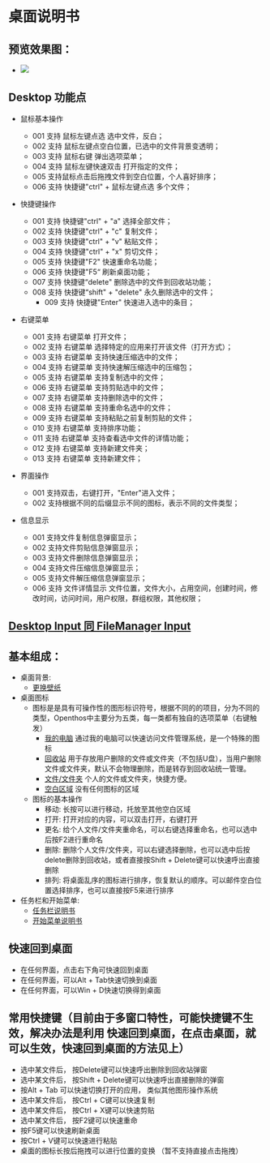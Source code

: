 # 桌面说明书

## 预览效果图：
- ![](https://github.com/openthos/desktop-analysis/blob/master/image/tmp_3263-Screenshot_2016-12-29-09-58-31-1261403727.png)

## Desktop 功能点

- 鼠标基本操作 
     - 001 支持 鼠标左键点选 选中文件，反白；
     - 002 支持 鼠标左键点空白位置，已选中的文件背景变透明；
     - 003 支持 鼠标右键 弹出选项菜单；
     - 004 支持 鼠标左键快速双击 打开指定的文件；
     - 005 支持鼠标点击后拖拽文件到空白位置，个人喜好排序；
     - 006 支持 快捷键"ctrl" + 鼠标左键点选 多个文件；
     
- 快捷键操作
 	 - 001 支持 快捷键"ctrl" + "a" 选择全部文件；
 	 - 002 支持 快捷键"ctrl" + "c" 复制文件；
 	 - 003 支持 快捷键"ctrl" + "v" 粘贴文件；
  	 - 004 支持 快捷键"ctrl" + "x" 剪切文件；
  	 - 005 支持 快捷键"F2" 快速重命名功能；
  	 - 006 支持 快捷键"F5“ 刷新桌面功能；
  	 - 007 支持 快捷键“delete" 删除选中的文件到回收站功能；
  	 - 008 支持 快捷键“shift" + "delete" 永久删除选中的文件；	
         - 009 支持 快捷键"Enter" 快速进入选中的条目；
	 
- 右键菜单
   	 - 001 支持 右键菜单 打开文件；
   	 - 002 支持 右键菜单 选择特定的应用来打开该文件（打开方式）；
   	 - 003 支持 右键菜单 支持快速压缩选中的文件；
   	 - 004 支持 右键菜单 支持快速解压缩选中的压缩包；
   	 - 005 支持 右键菜单 支持复制选中的文件；
   	 - 006 支持 右键菜单 支持剪贴选中的文件；
   	 - 007 支持 右键菜单 支持删除选中的文件；
   	 - 008 支持 右键菜单 支持重命名选中的文件；
   	 - 009 支持 右键菜单 支持粘贴之前复制剪贴的文件；
   	 - 010 支持 右键菜单 支持排序功能；
   	 - 011 支持 右键菜单 支持查看选中文件的详情功能；
   	 - 012 支持 右键菜单 支持新建文件夹；
   	 - 013 支持 右键菜单 支持新建文件；
	 
- 界面操作
   	 - 001 支持双击，右键打开，"Enter"进入文件；
   	 - 002 支持根据不同的后缀显示不同的图标，表示不同的文件类型；
	 
- 信息显示
   	 - 001 支持文件复制信息弹窗显示；
   	 - 002 支持文件剪贴信息弹窗显示；
   	 - 003 支持文件删除信息弹窗显示；
   	 - 004 支持文件压缩信息弹窗显示；
   	 - 005 支持文件解压缩信息弹窗显示；
   	 - 006 支持 文件详情显示 文件位置，文件大小，占用空间，创建时间，修改时间，访问时间，用户权限，群组权限，其他权限；	
 
## [Desktop Input 同 FileManager Input](https://github.com/openthos/desktop-analysis/blob/master/instructions/FileManagerInput.md)
## 基本组成：
- 桌面背景:
    - [更换壁纸](https://github.com/openthos/desktop-analysis/blob/master/instructions/change_wallpaper_info.md)
- 桌面图标
    - 图标是是具有可操作性的图形标识符号，根据不同的的项目，分为不同的类型，Openthos中主要分为五类，每一类都有独自的选项菜单（右键触发）
        - [我的电脑](https://github.com/openthos/desktop-analysis/blob/master/instructions/computer_info.md)   通过我的电脑可以快速访问文件管理系统，是一个特殊的图标
        - [回收站](https://github.com/openthos/desktop-analysis/blob/master/instructions/recycle_info.md)    用于存放用户删除的文件或文件夹（不包括U盘），当用户删除文件或文件夹，默认不会物理删除，而是转存到回收站统一管理。
        - [文件/文件夹](https://github.com/openthos/desktop-analysis/blob/master/instructions/file_info.md)   个人的文件或文件夹，快捷方便。
        - [空白区域](https://github.com/openthos/desktop-analysis/blob/master/instructions/blank_info.md)    没有任何图标的区域
    - 图标的基本操作
        - 移动: 长按可以进行移动，托放至其他空白区域
        - 打开: 打开对应的内容，可以双击打开，右键打开
        - 更名: 给个人文件/文件夹重命名，可以右键选择重命名，也可以选中后按F2进行重命名
        - 删除: 删除个人文件/文件夹，可以右键选择删除，也可以选中后按delete删除到回收站，或者直接按Shift + Delete键可以快速呼出直接删除
        - 排列: 将桌面乱序的图标进行排序，恢复默认的顺序。可以邮件空白位置选择排序，也可以直接按F5来进行排序
- 任务栏和开始菜单:
    - [任务栏说明书](https://github.com/openthos/systemui-analysis/blob/master/Systemui_use_instructions/TaskBar%20%E4%BD%BF%E7%94%A8%E8%AF%B4%E6%98%8E.md)
    - [开始菜单说明书](https://github.com/openthos/systemui-analysis/blob/master/Systemui_use_instructions/StartupMenu_user_instructions.md)
    
    
## 快速回到桌面
  - 在任何界面，点击右下角可快速回到桌面
  - 在任何界面，可以Alt + Tab快速切换到桌面
  - 在任何界面，可以Win + D快速切换得到桌面
  
## 常用快捷键（目前由于多窗口特性，可能快捷键不生效，解决办法是利用 快速回到桌面，在点击桌面，就可以生效，快速回到桌面的方法见上）
  - 选中某文件后， 按Delete键可以快速呼出删除到回收站弹窗
  - 选中某文件后， 按Shift + Delete键可以快速呼出直接删除的弹窗
  - 按Alt + Tab 可以快速切换打开的应用， 类似其他图形操作系统
  - 选中某文件后， 按Ctrl + C键可以快速复制 
  - 选中某文件后， 按Ctrl + X键可以快速剪贴 
  - 选中某文件后， 按F2键可以快速重命
  - 按F5键可以快速刷新桌面
  - 按Ctrl + V键可以快速进行粘贴  
  - 桌面的图标长按后拖拽可以进行位置的变换 （暂不支持直接点击拖拽）

  
